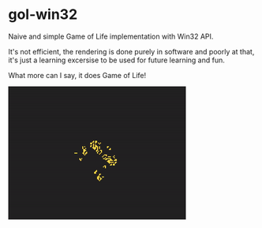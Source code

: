 # gol-win32
Naive and simple Game of Life implementation with Win32 API.

It's not efficient, the rendering is done purely in software and poorly at that, it's just a learning excersise to be used for future learning and fun.

What more can I say, it does Game of Life!

![](demo.gif)
